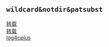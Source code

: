 ## `wildcard&notdir&patsubst`
[转载](https://www.cnblogs.com/haoxing990/p/4629454.html, "https://www.cnblogs.com/haoxing990/p/4629454.html")  
[转载](http://blog.csdn.net/yuzhihui_no1/article/details/44810357.html, "http://blog.csdn.net/yuzhihui_no1/article/details/44810357.html")  
[log4cplus](https://www.cnblogs.com/xiaouisme/archive/2012/07/29/2613908.html)
